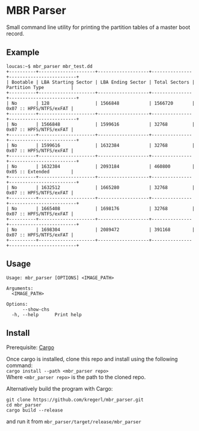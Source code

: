 # MBR Parser
Small command line utility for printing the partition tables of a master boot record.

## Example
```
loucas:~$ mbr_parser mbr_test.dd
+----------+---------------------+-------------------+---------------+-------------------------+
| Bootable | LBA Starting Sector | LBA Ending Sector | Total Sectors | Partition Type          |
+----------+---------------------+-------------------+---------------+-------------------------+
| No       | 128                 | 1566848           | 1566720       | 0x07 :: HPFS/NTFS/exFAT |
+----------+---------------------+-------------------+---------------+-------------------------+
| No       | 1566848             | 1599616           | 32768         | 0x07 :: HPFS/NTFS/exFAT |
+----------+---------------------+-------------------+---------------+-------------------------+
| No       | 1599616             | 1632384           | 32768         | 0x07 :: HPFS/NTFS/exFAT |
+----------+---------------------+-------------------+---------------+-------------------------+
| No       | 1632384             | 2093184           | 460800        | 0x05 :: Extended        |
+----------+---------------------+-------------------+---------------+-------------------------+
| No       | 1632512             | 1665280           | 32768         | 0x07 :: HPFS/NTFS/exFAT |
+----------+---------------------+-------------------+---------------+-------------------------+
| No       | 1665408             | 1698176           | 32768         | 0x07 :: HPFS/NTFS/exFAT |
+----------+---------------------+-------------------+---------------+-------------------------+
| No       | 1698304             | 2089472           | 391168        | 0x07 :: HPFS/NTFS/exFAT |
+----------+---------------------+-------------------+---------------+-------------------------+
```

## Usage 
```
Usage: mbr_parser [OPTIONS] <IMAGE_PATH>

Arguments:
  <IMAGE_PATH>  

Options:
      --show-chs  
  -h, --help      Print help
```

## Install
Prerequisite: [Cargo](https://doc.rust-lang.org/cargo/getting-started/installation.html)

Once cargo is installed, clone this repo and install using the following command:  
`cargo install --path <mbr_parser repo>`  
Where `<mbr_parser repo>` is the path to the cloned repo.

Alternatively build the program with Cargo:
```
git clone https://github.com/kregerl/mbr_parser.git
cd mbr_parser
cargo build --release
```
 and run it from `mbr_parser/target/release/mbr_parser`